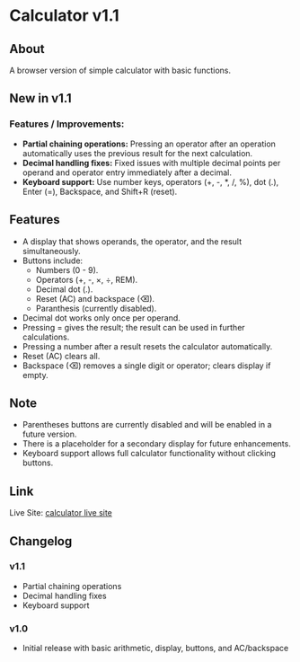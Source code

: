 # Calculator v1.1


## About

A browser version of simple calculator with basic functions.


## New in v1.1

### Features / Improvements:

- **Partial chaining operations:** Pressing an operator after an operation automatically uses the previous result for the next calculation.
- **Decimal handling fixes:** Fixed issues with multiple decimal points per operand and operator entry immediately after a decimal.
- **Keyboard support:** Use number keys, operators (+, -, *, /, %), dot (.), Enter (=), Backspace, and Shift+R (reset).


## Features 

- A display that shows operands, the operator, and the result simultaneously.
- Buttons include: 
   - Numbers (0 - 9).
   - Operators (+, -, ×, ÷, REM). 
   - Decimal dot (.).
   - Reset (AC) and backspace (⌫).
   - Paranthesis (currently disabled).
- Decimal dot works only once per operand.
- Pressing = gives the result; the result can be used in further calculations.
- Pressing a number after a result resets the calculator automatically.
- Reset (AC) clears all.
- Backspace (⌫) removes a single digit or operator; clears display if empty.


## Note 

- Parentheses buttons are currently disabled and will be enabled in a future version.
- There is a placeholder for a secondary display for future enhancements.
- Keyboard support allows full calculator functionality without clicking buttons.


## Link

Live Site: [calculator live site](https://nishadnp.github.io/calculator/)


## Changelog

### v1.1
- Partial chaining operations
- Decimal handling fixes
- Keyboard support

### v1.0
- Initial release with basic arithmetic, display, buttons, and AC/backspace 


